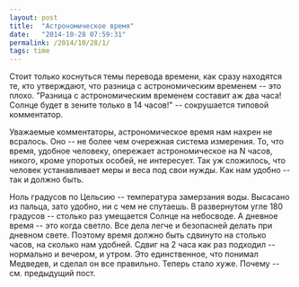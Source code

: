 ```yaml
---
layout: post
title:  "Астрономическое время"
date:   "2014-10-28 07:59:31"
permalink: /2014/10/28/1/
tags: time
---
```


Стоит только коснуться темы перевода времени, как сразу находятся те,
кто утверждают, что разница с астрономическим временем -- это
плохо. "Разница с астрономическим временем составит аж два часа!
Солнце будет в зените только в 14 часов!" -- сокрушается типовой
комментатор.

Уважаемые комментаторы, астрономическое время нам нахрен не
всралось. Оно -- не более чем очережная система измерения. То, что
время, удобное человеку, опережает астрономическое на N часов, никого,
кроме упоротых особей, не интересует. Так уж сложилось, что человек
устанавливает меры и веса под свои нужды. Как нам удобно -- так и
должно быть.

Ноль градусов по Цельсию -- температура замерзания воды. Высасано из
пальца, зато удобно, ни с чем не спутаешь. В развернутом угле 180
градусов -- столько раз умещается Солнце на небосводе. А дневное время
-- это когда светло. Все дела легче и безопасней делать при дневном
свете. Поэтому время должно быть сдвинуто на столько часов, на сколько
нам удобней. Сдвиг на 2 часа как раз подходил -- нормально и вечером,
и утром. Это единственное, что понимал Медведев, и сделал он все
правильно. Теперь стало хуже. Почему -- см. предыдущий пост.
